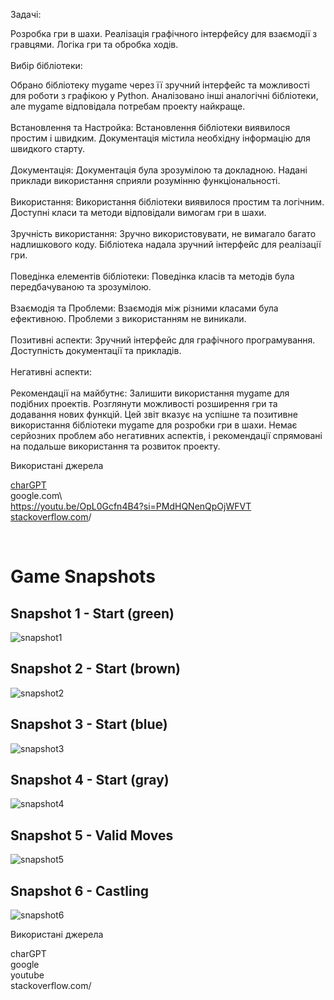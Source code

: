 Задачі:

Розробка гри в шахи.
Реалізація графічного інтерфейсу для взаємодії з гравцями.
Логіка гри та обробка ходів.
<br/> <br/>
Вибір бібліотеки:

Обрано бібліотеку mygame через її зручний інтерфейс та можливості для роботи з графікою у Python.
Аналізовано інші аналогічні бібліотеки, але mygame відповідала потребам проекту найкраще.<br/><br/>
Встановлення та Настройка:
Встановлення бібліотеки виявилося простим і швидким.
Документація містила необхідну інформацію для швидкого старту.<br/><br/>
Документація:
Документація була зрозумілою та докладною.
Надані приклади використання сприяли розумінню функціональності.<br/><br/>
Використання:
Використання бібліотеки виявилося простим та логічним.
Доступні класи та методи відповідали вимогам гри в шахи.<br/><br/>
Зручність використання:
Зручно використовувати, не вимагало багато надлишкового коду.
Бібліотека надала зручний інтерфейс для реалізації гри.<br/><br/>
Поведінка елементів бібліотеки:
Поведінка класів та методів була передбачуваною та зрозумілою.<br/><br/>
Взаємодія та Проблеми:
Взаємодія між різними класами була ефективною.
Проблеми з використанням не виникали.<br/><br/>
Позитивні аспекти:
Зручний інтерфейс для графічного програмування.
Доступність документації та прикладів.<br/><br/>
Негативні аспекти:
<br/><br/>
Рекомендації на майбутнє:
Залишити використання mygame для подібних проектів.
Розглянути можливості розширення гри та додавання нових функцій.
Цей звіт вказує на успішне та позитивне використання бібліотеки mygame для розробки гри в шахи. Немає серйозних проблем або негативних аспектів, і рекомендації спрямовані на подальше використання та розвиток проекту.


Використані джерела

[charGPT](https://chat.openai.com)  <br/>
google.com\ <br/>
https://youtu.be/OpL0Gcfn4B4?si=PMdHQNenQpOjWFVT <br/>
[stackoverflow.com](https://stackoverflow.com)/<br/>


<br/>

# Game Snapshots

## Snapshot 1 - Start (green)
![snapshot1](snapshots/snapshot1.png)

## Snapshot 2 - Start (brown)
![snapshot2](snapshots/snapshot2.png)

## Snapshot 3 - Start (blue)
![snapshot3](snapshots/snapshot3.png)

## Snapshot 4 - Start (gray)
![snapshot4](snapshots/snapshot4.png)

## Snapshot 5 - Valid Moves
![snapshot5](snapshots/snapshot5.png)

## Snapshot 6 - Castling
![snapshot6](snapshots/snapshot6.png)


Використані джерела

charGPT  <br/>
google <br/>
youtube <br/>
stackoverflow.com/<br/>
